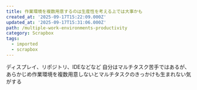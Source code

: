 ```yaml
---
title: 作業環境を複数用意するのは生産性を考える上では大事かも
created_at: '2025-09-17T15:22:09.000Z'
updated_at: '2025-09-17T15:31:06.000Z'
path: /multiple-work-environments-productivity
category: Scrapbox
tags:
  - imported
  - scrapbox
---
```

ディスプレイ、リポジトリ、IDEなどなど
自分はマルチタスク苦手ではあるが、あらかじめ作業環境を複数用意しないとマルチタスクのきっかけも生まれない気がする

